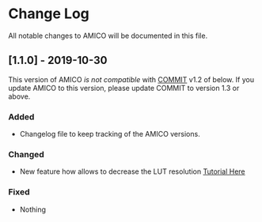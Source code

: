 
# Change Log
All notable changes to AMICO will be documented in this file.
 
## [1.1.0] - 2019-10-30

This version of AMICO *is not compatible* with [COMMIT](https://github.com/daducci/COMMIT) v1.2 of below. If you update AMICO to this version, please update COMMIT to version 1.3 or above.
 
### Added
- Changelog file to keep tracking of the AMICO versions.
 
### Changed
- New feature how allows to decrease the LUT resolution [Tutorial Here](https://github.com/ErickHernandezGutierrez/AMICO/blob/lowresLUT/doc/demos/NODDI_lowres.md)
 
### Fixed
- Nothing
